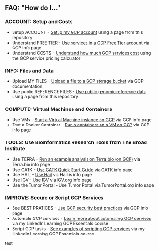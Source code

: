 ## FAQ: "How do I..."

### ACCOUNT: Setup and Costs
- Setup ACCOUNT - [Setup my GCP account](https://github.com/lynnlangit/gcp-for-bioinformatics/blob/master/0_Setup_GCP_account/1_Setup_GCP_Account.md) using a page from this repository
- Understand FREE TIER - [Use services in a GCP Free Tier account](https://cloud.google.com/free/docs/gcp-free-tier) via GCP info page
- Understand COSTS - [Understand how much GCP services cost](https://cloud.google.com/products/calculator/) using the GCP service pricing calculator

### INFO: Files and Data
- Upload MY FILES - [Upload a file to a GCP storage bucket](https://cloud.google.com/storage/docs/uploading-objects) via GCP documentation
- Use public REFERENCE FILES - [Use public genomic reference data](https://github.com/lynnlangit/gcp-for-bioinformatics/blob/master/1_Files_%26_Data/2_Use_public_genomic_datasets.md) using a page from this repository

### COMPUTE: Virtual Machines and Containers
- Use VMs - [Start a Virtual Machine instance on GCP](https://cloud.google.com/compute/docs/quickstart-linux) via GCP info page
- Test a Docker Container - [Run a containers on a VM on GCP](https://cloud.google.com/compute/docs/containers/deploying-containers) via GCP info page

### TOOLS: Use Bioinformatics Research Tools from The Broad Institute
- Use TERRA - [Run an example analysis on Terra.bio (on GCP)](https://app.terra.bio/#library/showcase) via Terra.bio info page
- Use GATK - [Use GATK Quick Start Guide](https://software.broadinstitute.org/gatk/documentation/quickstart.php) via GATK info page
- Use HAIL - [Use Hail](https://hail.is/) via Hail.is info page
- Use IGV - [Use IGV](https://igv.org/) via IGV.org info page
- Use the Tumor Portal - [Use Tumor Portal](http://www.tumorportal.org/) via TumorPortal.org info page

### IMPROVE: Secure or Script GCP Services

- See BEST PRATICES - [Use GCP security best practices](https://cloud.google.com/iam/docs/using-iam-securely) via GCP info page
- Automate GCP services - [Learn more about automating GCP services](https://www.linkedin.com/learning/google-cloud-platform-essential-training-3) via my LinkedIn Learning GCP Essentials course
- Script GCP tasks - [See examples of scripting GCP services](https://github.com/lynnlangit/gcp-essentials) via my LinkedIn Learning GCP Essentials course

test
